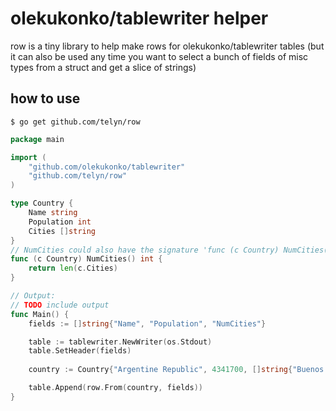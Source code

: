 olekukonko/tablewriter helper
=============================

row is a tiny library to help make rows for olekukonko/tablewriter tables (but it can also be used any time you want to select a bunch of fields of misc types from a struct and get a slice of strings)

how to use
----------

```
$ go get github.com/telyn/row
```

```go
package main

import (
	"github.com/olekukonko/tablewriter"
	"github.com/telyn/row"
)

type Country {
	Name string
	Population int
	Cities []string
}
// NumCities could also have the signature 'func (c Country) NumCities() (int, error)
func (c Country) NumCities() int {
	return len(c.Cities)
}

// Output:
// TODO include output
func Main() {
	fields := []string{"Name", "Population", "NumCities"}

	table := tablewriter.NewWriter(os.Stdout)
	table.SetHeader(fields)
	
	country := Country{"Argentine Republic", 4341700, []string{"Buenos Aires","Córdoba", "Rosario", "Mendoza", "La Plata"}}

	table.Append(row.From(country, fields))
}
```

